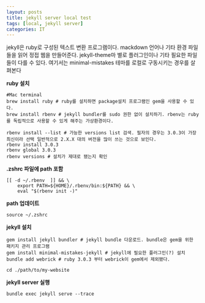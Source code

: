 ```yaml
---
layout: posts
title: jekyll server local test
tags: [local, jekyll server]
categories: IT
---
```


jekyll은 ruby로 구성된 텍스트 변환 프로그램이다. mackdown 언어나 기타 환경 파일들을 읽어 정접 웹을 만들어준다. jekyll-theme마 별로 플러그인이나 기타 필요한 파일들이 다를 수 있다. 여기서는 minimal-mistakes 테마를 로컬로 구동시키는 경우를 살펴본다

**ruby 설치**

```
#Mac terminal
brew install ruby # ruby를 설치하면 package설치 프로그램인 gem을 사용할 수 있다.
brew install rbenv # jekyll bundler를 sudo 권한 없이 설치하기. rbenv는 ruby를 독립적으로 사용할 수 있게 해주는 가상환경이다.

rbenv install --list # 가능한 versions list 검색. 필자의 경우는 3.0.3이 가장 최신이라 선택 일반적으로 2.X.X 대의 버전을 많이 쓰는 것으로 보인다.
rbenv install 3.0.3
rbenv global 3.0.3
rbenv versions # 설치가 제대로 됐는지 확인
```

**.zshrc 파일에 path 포함**

```
[[ -d ~/.rbenv  ]] && \
 	export PATH=${HOME}/.rbenv/bin:${PATH} && \
 	eval "$(rbenv init -)"
```

**path 업데이트**

```
source ~/.zshrc
```

**jekyll 설치**

```
gem install jekyll bundler # jekyll bundle 다운로드. bundle은 gem을 위한 패키지 관리 프로그램
gem install minimal-mistakes-jekyll # jekyll에 필요한 플러그인(?) 설치
bundle add webrick # ruby 3.0.3 부터 webrick이 gem에서 제외됐다.

cd ./path/to/my-website
```

**jekyll server 실행**

```
bundle exec jekyll serve --trace
```

